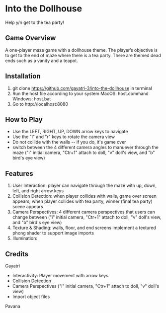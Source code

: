 # Into the Dollhouse
Help y/n get to the tea party! 

## Game Overview 
A one-player maze game with a dollhouse theme. 
The player’s objective is to get to the end of maze where there is a tea party. 
There are themed dead ends such as a vanity and a teapot. 

## Installation 
1. git clone https://github.com/gayatri-3/into-the-dollhouse in terminal 
2. Run the host file according to your system
    MacOS: host.command
    Windows: host.bat
3. Go to http://localhost:8080

## How to Play 
* Use the LEFT, RIGHT, UP, DOWN arrow keys to navigate 
* Use the "l" and "r" keys to rotate the camera view 
* Do not collide with the walls -- if you do, it's game over 
* switch between the 4 different camera angles to manuever through the maze ("i" initial camera, "Ctr+1" attach to doll, "v" doll's view, and "b" bird's eye view)

## Features
1. User Interaction: player can navigate through the maze with up, down, left, and right arrow keys
2. Collision Detection: when player collides with walls, game over screen appears; when player collides with tea party, winner (final tea party) scene appears
3. Camera Perspectives: 4 different camera perspectives that users can change between ("i" initial camera, "Ctr+1" attach to doll, "v" doll's view, and "b" bird's eye view)
4. Texture & Shading: walls, floor, and end screens implement a textured phong shader to support image imports
5. Illumination: 

## Credits

Gayatri
* Interactivity: Player movement with arrow keys
* Collision Detection 
* Camera Perspectives ("i" initial camera, "Ctr+1" attach to doll, "v" doll's view) 
* Import object files

Pavana
